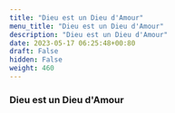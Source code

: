 ```yaml
---
title: "Dieu est un Dieu d'Amour"
menu_title: "Dieu est un Dieu d'Amour"
description: "Dieu est un Dieu d'Amour"
date: 2023-05-17 06:25:48+00:80
draft: False
hidden: False
weight: 460
---
```

### Dieu est un Dieu d'Amour

